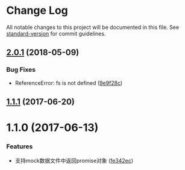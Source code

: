 # Change Log

All notable changes to this project will be documented in this file. See [standard-version](https://github.com/conventional-changelog/standard-version) for commit guidelines.

<a name="2.0.1"></a>
## [2.0.1](https://github.com/packingjs/packing-template-handlebars/compare/v1.1.1...v2.0.1) (2018-05-09)


### Bug Fixes

* ReferenceError: fs is not defined ([9e9f28c](https://github.com/packingjs/packing-template-handlebars/commit/9e9f28c))



<a name="1.1.1"></a>
## [1.1.1](https://github.com/packingjs/packing-template-handlebars/compare/v1.1.0...v1.1.1) (2017-06-20)



<a name="1.1.0"></a>
# 1.1.0 (2017-06-13)


### Features

* 支持mock数据文件中返回promise对象 ([fe342ec](https://github.com/packingjs/packing-template-handlebars/commit/fe342ec))
